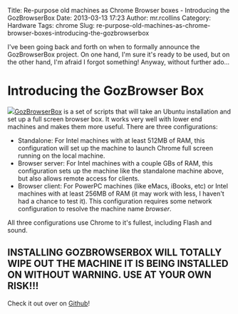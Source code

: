 Title: Re-purpose old machines as Chrome Browser boxes - Introducing the GozBrowserBox
Date: 2013-03-13 17:23
Author: mr.rcollins
Category: Hardware
Tags: chrome
Slug: re-purpose-old-machines-as-chrome-browser-boxes-introducing-the-gozbrowserbox

I've been going back and forth on when to formally announce the
GozBrowserBox project. On one hand, I'm sure it's ready to be used, but
on the other hand, I'm afraid I forgot something! Anyway, without
further ado...

Introducing the GozBrowser Box
==============================

![](http://mrrcollins.github.com/GozBrowserBox/loginscreen.jpg?raw=true)[GozBrowserBox](https://github.com/mrrcollins/GozBrowserBox)
is a set of scripts that will take an Ubuntu installation and set up a full
screen browser box. It works very well
with lower end machines and makes them more useful. There are three
configurations:

-   Standalone: For Intel machines with at least 512MB of RAM, this
    configuration will set up the machine to launch Chrome full screen
    running on the local machine.
-   Browser server: For Intel machines with a couple GBs of RAM, this
    configuration sets up the machine like the standalone machine above,
    but also allows remote access for clients.
-   Browser client: For PowerPC machines (like eMacs, iBooks, etc) or
    Intel machines with at least 256MB of RAM (it may work with less, I
    haven't had a chance to test it). This configuration requires some
    network configuration to resolve the machine name *browser*.

All three configurations use Chrome to it's fullest, including Flash and
sound.

INSTALLING GOZBROWSERBOX WILL TOTALLY WIPE OUT THE MACHINE IT IS BEING INSTALLED ON WITHOUT WARNING. USE AT YOUR OWN RISK!!!
----------------------------------------------------------------------------------------------------------------------------

Check it out over on [Github](https://github.com/mrrcollins/GozBrowserBox)!
